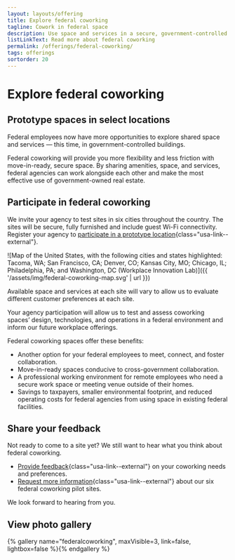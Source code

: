 ```yaml
---
layout: layouts/offering
title: Explore federal coworking
tagline: Cowork in federal space
description: Use space and services in a secure, government-controlled setting, try out sites, and share your input
listLinkText: Read more about federal coworking
permalink: /offerings/federal-coworking/
tags: offerings
sortorder: 20
---
```


# Explore federal coworking

## Prototype spaces in select locations

Federal employees now have more opportunities to explore shared space and services — this time, in government-controlled buildings. 

Federal coworking will provide you more flexibility and less friction with move-in-ready, secure space. By sharing amenities, space, and services, federal agencies can work alongside each other and make the most effective use of government-owned real estate.

## Participate in federal coworking

We invite your agency to test sites in six cities throughout the country. The sites will be secure, fully furnished and include guest Wi-Fi connectivity. Register your agency to [participate in a prototype location](https://feedback.gsa.gov/jfe/form/SV_71knHUU3p09aPXM){class="usa-link--external"}.

![Map of the United States, with the following cities and states highlighted: Tacoma, WA; San Francisco, CA; Denver, CO; Kansas City, MO; Chicago, IL; Philadelphia, PA; and Washington, DC (Workplace Innovation Lab)]({{ '/assets/img/federal-coworking-map.svg' | url }})

Available space and services at each site will vary to allow us to evaluate different customer preferences at each site.

Your agency participation will allow us to test and assess coworking spaces’ design, technologies, and operations in a federal environment and inform our future workplace offerings.

Federal coworking spaces offer these benefits:
* Another option for your federal employees to meet, connect, and foster collaboration.
* Move-in-ready spaces conducive to cross-government collaboration.
* A professional working environment for remote employees who need a secure work space or meeting venue outside of their homes.
* Savings to taxpayers, smaller environmental footprint, and reduced operating costs for federal agencies from using  space in existing federal facilities.

## Share your feedback

Not ready to come to a site yet? We still want to hear what you think about federal coworking.
* [Provide feedback](https://feedback.gsa.gov/jfe/form/SV_cZwSUzJKCrIqzQ2){class="usa-link--external"} on your coworking needs and preferences.
* [Request more information](https://feedback.gsa.gov/jfe/form/SV_71knHUU3p09aPXM){class="usa-link--external"} about our six federal coworking pilot sites.

We look forward to hearing from you.

## View photo gallery

{% gallery name="federalcoworking", maxVisible=3, link=false, lightbox=false %}{% endgallery %}
